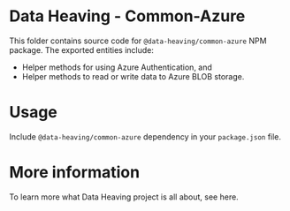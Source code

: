# Data Heaving - Common-Azure
This folder contains source code for `@data-heaving/common-azure` NPM package.
The exported entities include:
- Helper methods for using Azure Authentication, and
- Helper methods to read or write data to Azure BLOB storage.

# Usage
Include `@data-heaving/common-azure` dependency in your `package.json` file.

# More information
To learn more what Data Heaving project is all about, see here.